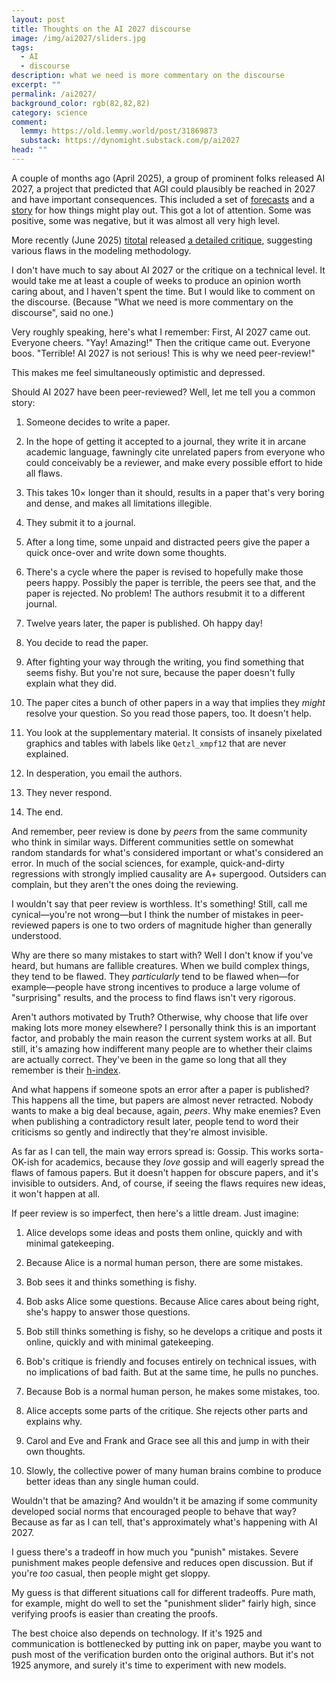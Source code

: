 ```yaml
---
layout: post
title: Thoughts on the AI 2027 discourse
image: /img/ai2027/sliders.jpg
tags:
  - AI
  - discourse
description: what we need is more commentary on the discourse
excerpt: ""
permalink: /ai2027/
background_color: rgb(82,82,82)
category: science
comment:
  lemmy: https://old.lemmy.world/post/31869873
  substack: https://dynomight.substack.com/p/ai2027
head: ""
---
```


A couple of months ago (April 2025), a group of prominent folks released AI 2027, a project that predicted that AGI could plausibly be reached in 2027 and have important consequences. This included a set of [forecasts](https://ai-2027.com/research/) and a [story](https://ai-2027.com/) for how things might play out. This got a lot of attention. Some was positive, some was negative, but it was almost all very high level.

More recently (June 2025) [titotal](https://titotal.substack.com/) released [a detailed critique](https://titotal.substack.com/p/a-deep-critique-of-ai-2027s-bad-timeline), suggesting various flaws in the modeling methodology.

I don't have much to say about AI 2027 or the critique on a technical level. It would take me at least a couple of weeks to produce an opinion worth caring about, and I haven't spent the time. But I would like to comment on the discourse. (Because "What we need is more commentary on the discourse", said no one.)

Very roughly speaking, here's what I remember: First, AI 2027 came out. Everyone cheers. "Yay! Amazing!" Then the critique came out. Everyone boos. "Terrible! AI 2027 is not serious! This is why we need peer-review!"

This makes me feel simultaneously optimistic and depressed.

Should AI 2027 have been peer-reviewed? Well, let me tell you a common story:

1. Someone decides to write a paper.

2. In the hope of getting it accepted to a journal, they write it in arcane academic language, fawningly cite unrelated papers from everyone who could conceivably be a reviewer, and make every possible effort to hide all flaws.

3. This takes 10× longer than it should, results in a paper that's very boring and dense, and makes all limitations illegible.

4. They submit it to a journal.

5. After a long time, some unpaid and distracted peers give the paper a quick once-over and write down some thoughts.

6. There's a cycle where the paper is revised to hopefully make those peers happy. Possibly the paper is terrible, the peers see that, and the paper is rejected. No problem! The authors resubmit it to a different journal.

7. Twelve years later, the paper is published. Oh happy day!

8. You decide to read the paper.

9. After fighting your way through the writing, you find something that seems fishy. But you're not sure, because the paper doesn't fully explain what they did.

10. The paper cites a bunch of other papers in a way that implies they *might* resolve your question. So you read those papers, too. It doesn't help.

11. You look at the supplementary material. It consists of insanely pixelated graphics and tables with labels like `Qetzl_xmpf12` that are never explained.

12. In desperation, you email the authors.

13. They never respond.

14. The end.

And remember, peer review is done by *peers* from the same community who think in similar ways. Different communities settle on somewhat random standards for what's considered important or what's considered an error. In much of the social sciences, for example, quick-and-dirty regressions with strongly implied causality are A+ supergood. Outsiders can complain, but they aren't the ones doing the reviewing.

I wouldn't say that peer review is worthless. It's something! Still, call me cynical—you're not wrong—but I think the number of mistakes in peer-reviewed papers is one to two orders of magnitude higher than generally understood.

Why are there so many mistakes to start with? Well I don't know if you've heard, but humans are fallible creatures. When we build complex things, they tend to be flawed. They *particularly* tend to be flawed when—for example—people have strong incentives to produce a large volume of "surprising" results, and the process to find flaws isn't very rigorous.

Aren't authors motivated by Truth? Otherwise, why choose that life over making lots more money elsewhere? I personally think this is an important factor, and probably the main reason the current system works at all. But still, it's amazing how indifferent many people are to whether their claims are actually correct. They've been in the game so long that all they remember is their [h-index](https://en.wikipedia.org/wiki/H-index).

And what happens if someone spots an error after a paper is published? This happens all the time, but papers are almost never retracted. Nobody wants to make a big deal because, again, *peers*. Why make enemies? Even when publishing a contradictory result later, people tend to word their criticisms so gently and indirectly that they're almost invisible.

As far as I can tell, the main way errors spread is: Gossip. This works sorta-OK-ish for academics, because they *love* gossip and will eagerly spread the flaws of famous papers. But it doesn't happen for obscure papers, and it's invisible to outsiders. And, of course, if seeing the flaws requires new ideas, it won't happen at all.

If peer review is so imperfect, then here's a little dream. Just imagine:

1. Alice develops some ideas and posts them online, quickly and with minimal gatekeeping.

2. Because Alice is a normal human person, there are some mistakes.

3. Bob sees it and thinks something is fishy.

4. Bob asks Alice some questions. Because Alice cares about being right, she's happy to answer those questions.

5. Bob still thinks something is fishy, so he develops a critique and posts it online, quickly and with minimal gatekeeping.

6. Bob's critique is friendly and focuses entirely on technical issues, with no implications of bad faith. But at the same time, he pulls no punches.

7. Because Bob is a normal human person, he makes some mistakes, too.

8. Alice accepts some parts of the critique. She rejects other parts and explains why.

9. Carol and Eve and Frank and Grace see all this and jump in with their own thoughts.

10. Slowly, the collective power of many human brains combine to produce better ideas than any single human could.

Wouldn't that be amazing? And wouldn't it be amazing if some community developed social norms that encouraged people to behave that way? Because as far as I can tell, that's approximately what's happening with AI 2027.

I guess there's a tradeoff in how much you "punish" mistakes. Severe punishment makes people defensive and reduces open discussion. But if you're *too* casual, then people might get sloppy.

My guess is that different situations call for different tradeoffs. Pure math, for example, might do well to set the "punishment slider" fairly high, since verifying proofs is easier than creating the proofs.

The best choice also depends on technology. If it's 1925 and communication is bottlenecked by putting ink on paper, maybe you want to push most of the verification burden onto the original authors. But it's not 1925 anymore, and surely it's time to experiment with new models.